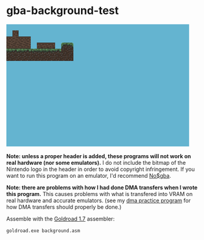 # gba-background-test
![screenshot](screenshot.png)

**Note: unless a proper header is added, these programs will not work on real hardware (nor some emulators).**
I do not include the bitmap of the Nintendo logo in the header in order to avoid copyright infringement.
If you want to run this program on an emulator, I'd recommend [No$gba](https://problemkaputt.de/gba.htm).

**Note: there are problems with how I had done DMA transfers when I wrote this program.** This causes problems with what is transfered into VRAM on real hardware and accurate emulators. (see my [dma practice program](https://github.com/JKSquires/practicing-gba-programming/tree/main/dma) for how DMA transfers should properly be done.)

Assemble with the [Goldroad 1.7](https://www.gbadev.org/tools.php?showinfo=192) assembler:
```sh
goldroad.exe background.asm
```
